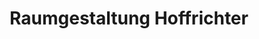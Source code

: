 ---
title: "Raumgestaltung Hoffrichter"
url: /huy/raumgestaltung-hoffrichter/
shop: Raumausstattung
---